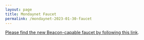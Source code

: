 ```yaml
---
layout: page
title: Mondaynet Faucet
permalink: /mondaynet-2023-01-30-faucet
---
```


[Please find the new Beacon-capable faucet by following this link](https://faucet.mondaynet-2023-01-30.teztnets.xyz).
